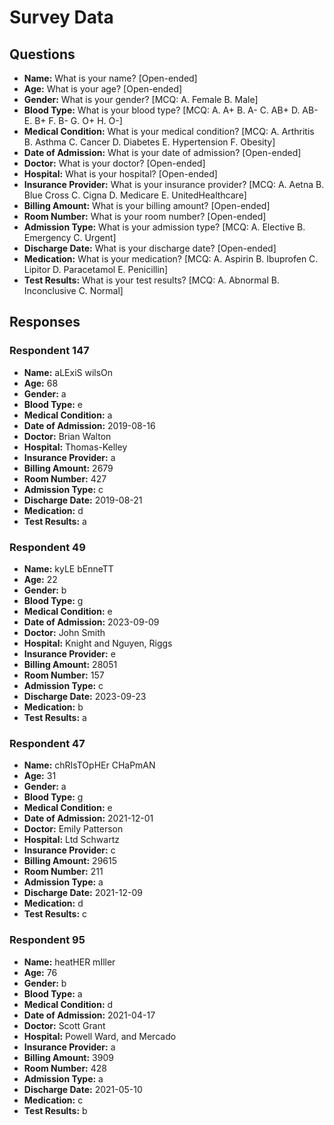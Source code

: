 # Survey Data

## Questions

- **Name:** What is your name? [Open-ended]
- **Age:** What is your age? [Open-ended]
- **Gender:** What is your gender? [MCQ: A. Female B. Male]
- **Blood Type:** What is your blood type? [MCQ: A. A+ B. A- C. AB+ D. AB- E. B+ F. B- G. O+ H. O-]
- **Medical Condition:** What is your medical condition? [MCQ: A. Arthritis B. Asthma C. Cancer D. Diabetes E. Hypertension F. Obesity]
- **Date of Admission:** What is your date of admission? [Open-ended]
- **Doctor:** What is your doctor? [Open-ended]
- **Hospital:** What is your hospital? [Open-ended]
- **Insurance Provider:** What is your insurance provider? [MCQ: A. Aetna B. Blue Cross C. Cigna D. Medicare E. UnitedHealthcare]
- **Billing Amount:** What is your billing amount? [Open-ended]
- **Room Number:** What is your room number? [Open-ended]
- **Admission Type:** What is your admission type? [MCQ: A. Elective B. Emergency C. Urgent]
- **Discharge Date:** What is your discharge date? [Open-ended]
- **Medication:** What is your medication? [MCQ: A. Aspirin B. Ibuprofen C. Lipitor D. Paracetamol E. Penicillin]
- **Test Results:** What is your test results? [MCQ: A. Abnormal B. Inconclusive C. Normal]

## Responses

### Respondent 147

- **Name:** aLExiS wilsOn
- **Age:** 68
- **Gender:** a
- **Blood Type:** e
- **Medical Condition:** a
- **Date of Admission:** 2019-08-16
- **Doctor:** Brian Walton
- **Hospital:** Thomas-Kelley
- **Insurance Provider:** a
- **Billing Amount:** 2679
- **Room Number:** 427
- **Admission Type:** c
- **Discharge Date:** 2019-08-21
- **Medication:** d
- **Test Results:** a

### Respondent 49

- **Name:** kyLE bEnneTT
- **Age:** 22
- **Gender:** b
- **Blood Type:** g
- **Medical Condition:** e
- **Date of Admission:** 2023-09-09
- **Doctor:** John Smith
- **Hospital:** Knight and Nguyen, Riggs
- **Insurance Provider:** e
- **Billing Amount:** 28051
- **Room Number:** 157
- **Admission Type:** c
- **Discharge Date:** 2023-09-23
- **Medication:** b
- **Test Results:** a

### Respondent 47

- **Name:** chRIsTOpHEr CHaPmAN
- **Age:** 31
- **Gender:** a
- **Blood Type:** g
- **Medical Condition:** e
- **Date of Admission:** 2021-12-01
- **Doctor:** Emily Patterson
- **Hospital:** Ltd Schwartz
- **Insurance Provider:** c
- **Billing Amount:** 29615
- **Room Number:** 211
- **Admission Type:** a
- **Discharge Date:** 2021-12-09
- **Medication:** d
- **Test Results:** c

### Respondent 95

- **Name:** heatHER mIller
- **Age:** 76
- **Gender:** b
- **Blood Type:** a
- **Medical Condition:** d
- **Date of Admission:** 2021-04-17
- **Doctor:** Scott Grant
- **Hospital:** Powell Ward, and Mercado
- **Insurance Provider:** a
- **Billing Amount:** 3909
- **Room Number:** 428
- **Admission Type:** a
- **Discharge Date:** 2021-05-10
- **Medication:** c
- **Test Results:** b


